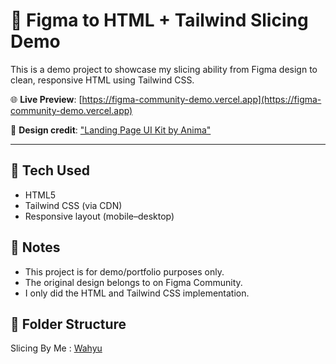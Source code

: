 # 🚀 Figma to HTML + Tailwind Slicing Demo

This is a demo project to showcase my slicing ability from Figma design to clean, responsive HTML using Tailwind CSS.

🌐 **Live Preview**: [https://figma-community-demo.vercel.app](https://figma-community-demo.vercel.app)

🎨 **Design credit**: ["Landing Page UI Kit by Anima"]([https://www.figma.com/community/file/PHOQlrh2Cbia7bn9Fh9lIU](https://www.figma.com/design/PHOQlrh2Cbia7bn9Fh9lIU/Landing-Page-UI-Kit---Fully-customizable-landing-page-UI-kit---Export-as-HTML--Community-?node-id=0-1&p=f&t=fZ51SaEaff8Bpuf2-0))

---

## 🔧 Tech Used
- HTML5
- Tailwind CSS (via CDN)
- Responsive layout (mobile–desktop)

## 📌 Notes
- This project is for demo/portfolio purposes only.
- The original design belongs to on Figma Community.
- I only did the HTML and Tailwind CSS implementation.

## 📁 Folder Structure

Slicing By Me : [Wahyu](https://github.com/Yuu214-gif)
